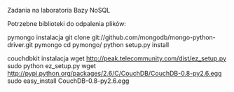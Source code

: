 Zadania na laboratoria Bazy NoSQL

Potrzebne biblioteki do odpalenia plików:

pymongo
instalacja
	git clone git://github.com/mongodb/mongo-python-driver.git pymongo
	cd pymongo/
	python setup.py install

couchdbkit
instalacja
		wget http://peak.telecommunity.com/dist/ez_setup.py
		sudo python ez_setup.py
		wget http://pypi.python.org/packages/2.6/C/CouchDB/CouchDB-0.8-py2.6.egg
		sudo easy_install CouchDB-0.8-py2.6.egg
	

